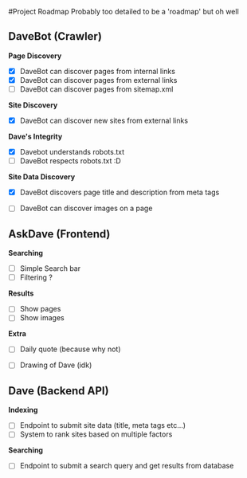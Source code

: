 #Project Roadmap
Probably too detailed to be a 'roadmap' but oh well

## DaveBot (Crawler)
**Page Discovery**
- [x] DaveBot can discover pages from internal links
- [x] DaveBot can discover pages from external links
- [ ] DaveBot can discover pages from sitemap.xml

**Site Discovery**
- [x] DaveBot can discover new sites from external links

**Dave's Integrity**
- [x] Davebot understands robots.txt
- [ ] DaveBot respects robots.txt :D

**Site Data Discovery**
- [x] DaveBot discovers page title and description from meta tags
- [ ] DaveBot can discover images on a page


## AskDave (Frontend)
**Searching**
- [ ] Simple Search bar
- [ ] Filtering ?

**Results**
- [ ] Show pages
- [ ] Show images

**Extra**
- [ ] Daily quote (because why not)
- [ ] Drawing of Dave (idk)


## Dave (Backend API)
**Indexing**
- [ ] Endpoint to submit site data (title, meta tags etc...)
- [ ] System to rank sites based on multiple factors

**Searching**
- [ ] Endpoint to submit a search query and get results from database
